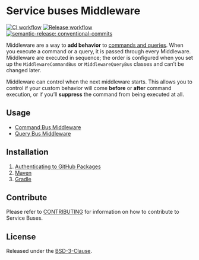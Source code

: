 # Service buses Middleware

[![CI workflow](https://github.com/montealegreluis/service-buses-middleware/actions/workflows/ci.yml/badge.svg)](https://github.com/montealegreluis/service-buses-middleware/actions/workflows/ci.yml)
[![Release workflow](https://github.com/montealegreluis/service-buses-middleware/actions/workflows/release.yml/badge.svg)](https://github.com/montealegreluis/service-buses-middleware/actions/workflows/release.yml)
[![semantic-release: conventional-commits](https://img.shields.io/badge/semantic--release-conventionalcommits-e10079?logo=semantic-release)](https://github.com/semantic-release/semantic-release)

Middleware are a way to **add behavior** to [commands and queries](https://github.com/MontealegreLuis/service-buses).
When you execute a command or a query, it is passed through every Middleware.
Middleware are executed in sequence; the order is configured when you set up the `MiddlewareCommandBus` or `MiddlewareQueryBus` classes and can’t be changed later.

Middleware can control when the next middleware starts.
This allows you to control if your custom behavior will come **before** or **after** command execution, or if you’ll **suppress** the command from being executed at all.

## Usage

- [Command Bus Middleware](https://github.com/MontealegreLuis/service-buses-middleware/blob/main/docs/command-bus/index.md)
- [Query Bus Middleware](https://github.com/MontealegreLuis/service-buses-middleware/blob/main/docs/query-bus/index.md)

## Installation

1. [Authenticating to GitHub Packages](https://github.com/MontealegreLuis/service-buses-middleware/blob/main/docs/installation/authentication.md)
2. [Maven](https://github.com/MontealegreLuis/service-buses-middleware/blob/main/docs/installation/maven.md)
3. [Gradle](https://github.com/MontealegreLuis/service-buses-middleware/blob/main/docs/installation/gradle.md)

## Contribute

Please refer to [CONTRIBUTING](https://github.com/MontealegreLuis/service-buses-middleware/blob/main/CONTRIBUTING.md) for information on how to contribute to Service Buses.

## License

Released under the [BSD-3-Clause](https://github.com/MontealegreLuis/service-buses-middleware/blob/main/LICENSE).
